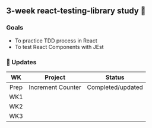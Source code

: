 ## 3-week react-testing-library study 📲


### Goals
- To practice TDD process in React 
- To test React Components with JEst

### 📗 Updates

| WK | Project | Status | 
| :--: | :-----------------: | :------------: |
|  Prep | Increment Counter  | Completed/updated |   
|  WK1 |              |     |   
|  WK2  |               |     |    
|  WK3  |               |     |    
